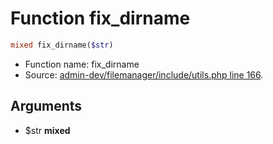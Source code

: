 Function fix_dirname
===========================





```php
mixed fix_dirname($str)
```

* Function name: fix_dirname
* Source: [admin-dev/filemanager/include/utils.php line 166](https://github.com/PrestaShop/PrestaShop/blob/1.6.0.4/admin-dev/filemanager/include/utils.php#L166).

Arguments
---------

* $str **mixed**

